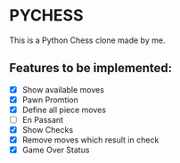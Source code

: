 # PYCHESS

This is a Python Chess clone made by me.

## Features to be implemented:

- [x] Show available moves
- [x] Pawn Promtion
- [x] Define all piece moves
- [ ] En Passant
- [x] Show Checks
- [x] Remove moves which result in check
- [x] Game Over Status